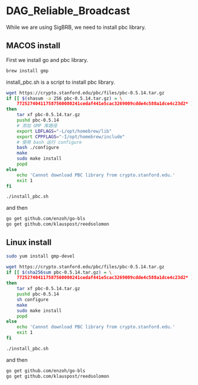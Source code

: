 # DAG_Reliable_Broadcast


While we are using SigBRB, we need to install pbc library.

## MACOS install

First we install go and pbc library.

```bash
brew install gmp
```

install_pbc.sh is a script to install pbc library.
```bash
wget https://crypto.stanford.edu/pbc/files/pbc-0.5.14.tar.gz
if [[ $(shasum -a 256 pbc-0.5.14.tar.gz) = \
    772527404117587560080241cedaf441e5cac3269009cdde4c588a1dce4c23d2* ]]
then
    tar xf pbc-0.5.14.tar.gz
    pushd pbc-0.5.14
    # 添加 GMP 库路径
    export LDFLAGS="-L/opt/homebrew/lib"
    export CPPFLAGS="-I/opt/homebrew/include"
    # 使用 bash 运行 configure
    bash ./configure
    make
    sudo make install
    popd
else
    echo 'Cannot download PBC library from crypto.stanford.edu.'
    exit 1
fi
```

```bash
./install_pbc.sh
```

and then

```bash
go get github.com/enzoh/go-bls
go get github.com/klauspost/reedsolomon
```

## Linux install

```bash
sudo yum install gmp-devel
```

```bash
wget https://crypto.stanford.edu/pbc/files/pbc-0.5.14.tar.gz
if [[ $(sha256sum pbc-0.5.14.tar.gz) = \
	772527404117587560080241cedaf441e5cac3269009cdde4c588a1dce4c23d2* ]]
then
	tar xf pbc-0.5.14.tar.gz
	pushd pbc-0.5.14
	sh configure
	make
	sudo make install
	popd
else
	echo 'Cannot download PBC library from crypto.stanford.edu.'
	exit 1
fi
```

```bash
./install_pbc.sh
```

and then

```bash
go get github.com/enzoh/go-bls
go get github.com/klauspost/reedsolomon
```
